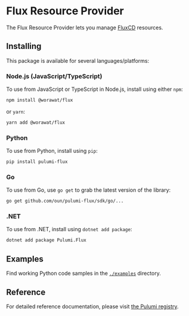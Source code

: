 # Flux Resource Provider

The Flux Resource Provider lets you manage [FluxCD](https://fluxcd.io) resources.

## Installing

This package is available for several languages/platforms:

### Node.js (JavaScript/TypeScript)

To use from JavaScript or TypeScript in Node.js, install using either `npm`:

```bash
npm install @worawat/flux
```

or `yarn`:

```bash
yarn add @worawat/flux
```

### Python

To use from Python, install using `pip`:

```bash
pip install pulumi-flux
```

### Go

To use from Go, use `go get` to grab the latest version of the library:

```bash
go get github.com/oun/pulumi-flux/sdk/go/...
```

### .NET

To use from .NET, install using `dotnet add package`:

```bash
dotnet add package Pulumi.Flux
```

## Examples

Find working Python code samples in the [`./examples`](https://github.com/oun/pulumi-flux/tree/main/examples) directory.

## Reference

For detailed reference documentation, please visit [the Pulumi registry](https://www.pulumi.com/registry/packages/foo/api-docs/).
